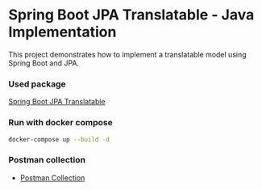 # Spring Boot JPA Translatable - Java Implementation
This project demonstrates how to implement a translatable model using Spring Boot and JPA.

### Used package
[Spring Boot JPA Translatable](https://github.com/mewebstudio/spring-boot-jpa-translatable)

### Run with docker compose
```bash
docker-compose up --build -d
```

### Postman collection
- [Postman Collection](https://github.com/mewebstudio/spring-boot-jpa-translatable-java-impl/blob/main/src/main/resources/Translatable.postman_collection.json)
